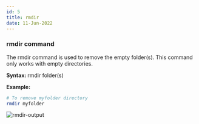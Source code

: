 ```yaml
---
id: 5
title: rmdir
date: 11-Jun-2022
---
```


### rmdir command

The rmdir command is used to remove the empty folder(s). This command only works with empty directories.

<p class="lc-paragraph">
<strong>Syntax:&nbsp;</strong>rmdir folder(s)
</p>

<p class="lc-paragraph">
<strong>Example:</strong>
</p>

```bash
# To remove myfolder directory
rmdir myfolder
```

<img class='lc-img' src='https://user-images.githubusercontent.com/43666833/173190461-ca9af37f-87ea-4e2b-bf67-fcc1a0b2bbd5.gif' alt='rmdir-output' >
